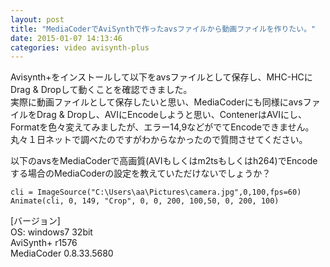 ```yaml
---
layout: post
title: "MediaCoderでAviSynthで作ったavsファイルから動画ファイルを作りたい。"
date: 2015-01-07 14:13:46
categories: video avisynth-plus
---
```

<p>Avisynth+をインストールして以下をavsファイルとして保存し、MHC-HCにDrag &amp; Dropして動くことを確認できました。  <br>
実際に動画ファイルとして保存したいと思い、MediaCoderにも同様にavsファイルをDrag &amp; Dropし、AVIにEncodeしようと思い、ContenerはAVIにし、Formatを色々変えてみましたが、エラー14,9などがでてEncodeできません。  <br>
丸々１日ネットで調べたのですがわからなかったので質問させてください。</p>

<p>以下のavsをMediaCoderで高画質(AVIもしくはm2tsもしくはh264)でEncodeする場合のMediaCoderの設定を教えていただけないでしょうか？</p>

<pre><code>cli = ImageSource("C:\Users\aa\Pictures\camera.jpg",0,100,fps=60)
Animate(cli, 0, 149, "Crop", 0, 0, 200, 100,50, 0, 200, 100)
</code></pre>

<p>[バージョン]  <br>
OS: windows7 32bit  <br>
AviSynth+ r1576  <br>
MediaCoder 0.8.33.5680</p>
